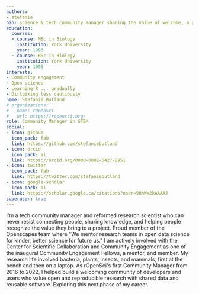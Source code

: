 ```yaml
---
authors:
- stefanie
bio: science & tech community manager sharing the value of welcome, a people-connector, knowledge-sharer, scientist
education:
  courses:
  - course: MSc in Biology
    institution: York University
    year: 1993
  - course: BSc in Biology
    institution: York University
    year: 1990
interests:
- Community engagement
- Open science
- Learning R ... gradually
- Dirtbiking less cautiously
name: Stefanie Butland
# organizations:
# - name: rOpenSci
#   url: https://ropensci.org/
role: Community Manager in STEM
social:
- icon: github
  icon_pack: fab
  link: https://github.com/stefaniebutland
- icon: orcid
  icon_pack: ai
  link: https://orcid.org/0000-0002-5427-8951
- icon: twitter
  icon_pack: fab
  link: https://twitter.com/stefaniebutland
- icon: google-scholar
  icon_pack: ai
  link: https://scholar.google.ca/citations?user=9HnWx2kAAAAJ
superuser: true
---
```


I'm a tech community manager and reformed research scientist who can never resist connecting people, sharing knowledge, and helping people recognize the value they bring to a project. Proud member of the Openscapes team where "We mentor research teams in open data science for kinder, better science for future us." I am actively involved with the Center for Scientific Collaboration and Community Engagement as one of the inaugural Community Engagement Fellows, a mentor, and member. My research life involved bacteria, plants, insects, and mammals, first at the bench and then on a laptop. As rOpenSci's first Community Manager from 2016 to 2022, I helped build a welcoming community of developers and users who value open and reproducible research with shared data and reusable software. Exploring this next phase of my career.

